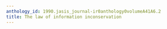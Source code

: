 ```yaml
---
anthology_id: 1990.jasis_journal-ir0anthology0volumeA41A6.2
title: The law of information inconservation
---
```

